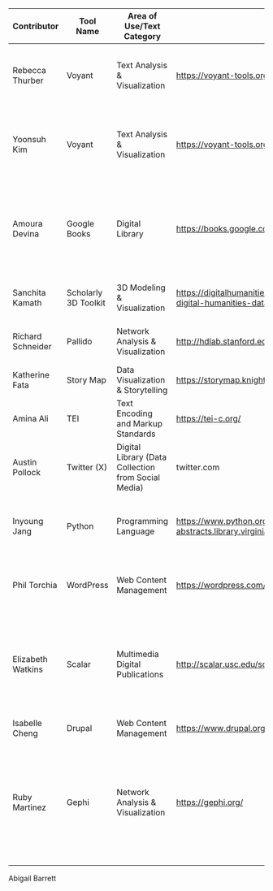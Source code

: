 Contributor | Tool Name | Area of Use/Text Category | Link to Tool | Abstract Name | Link to Abstract | Experience | Description
|-----------|-----------|---------------------------|--------------|---------------|------------------|------------|------------|
Rebecca Thurber | Voyant | Text Analysis & Visualization | https://voyant-tools.org/ | "Web Services for Voyant: LINCS, Voyant, and NSSI: LINCS |  Voyant and NSSI" | https://dh-abstracts.library.virginia.edu/works/11736 | None | I consider Voyant to be a DH tool because it is a web-based platform that allows the user to read and analyze digital texts. I have not used Voyant beyond randomly running a pdf through it to see what it looks like.
Yoonsuh Kim | Voyant | Text Analysis & Visualization | https://voyant-tools.org/ | "Remapping Leigh Hunt's Circles"": Voyant Tools and Hunt's Dramatic Criticism" | https://dh-abstracts.library.virginia.edu/works/2621 | None | I have not used it before. Voyant is a DH tool for textual analysis.
Amoura Devina | Google Books | Digital Library | https://books.google.com/ | Negentropic linguistic evolution: A comparison of seven languages | https://dh-abstracts.library.virginia.edu/works/6286 | Yes | "I used this tool in my own studies as a graduate student when I was earning my MA in English. It makes searching books for specific lines of text easy. It can also be used for other academic purposes. The linked abstract discusses this further and explains how Google Books can be used to study ""the entropy of language and its complexity."""
Sanchita Kamath | Scholarly 3D Toolkit | 3D Modeling & Visualization | https://digitalhumanities101.wordpress.com/2014/10/22/connecting-digital-humanities-data-with-the-scholarly-3d-toolkit/ | "The Scholarly 3D Toolkit: Annotation |  Publication |  and Analysis of 3D Scenes alongside Imported Humanities Data" | https://dh-abstracts.library.virginia.edu/works/2111 | None | "This tool can help modulate details about events and monuments into 3D environments by adding metadata |  which I found really interesting. I do not any experience using the tool |  and my knowledge about it is limited to the textual description on the weblink and a video posted on YouTube - https://www.youtube.com/watch?v=OtW29vqyJcM about this work as explained by the author. This is a 'DH Tool' because of its ability to represent cultural data (mined from ancient texts) to a spatial environment for easy visualization."
Richard Schneider | Pallido | Network Analysis & Visualization  | http://hdlab.stanford.edu/palladio/about/ |  Mapping the Republic of Letters project | http://republicofletters.stanford.edu/ | None | "I consider this a DH tool because it takes analysis that would be done in small |  laborous chunks over time by many researchers to tease apart correspondance groupings. So this is then technology that extends that framework to look at more information in similar ways. Instead of a network analysis of researchers at Oxford 1630-1650 (significantly limiting scope) |  the tool helps answer questions about how the communities were connected and identifies potential areas for future research. So someone could isolate a different communal subset |  timeperiod |  or information to create a new set of critical editions to better understand the history."
Katherine Fata | Story Map | Data Visualization & Storytelling | https://storymap.knightlab.com/ | Southern Literary Trail | https://www.georgiahumanities.org/southern-literary-trail-story-map/ | None | "I became aware of this tool because I often use |  or embed |  DH tools at my full-time job |  where I am a production editor for an open-access scholarly publishing platform. While I haven't used this tool specifically in my work |  its often one that we throw around |  as well as their Timeline.JS tool which maps stories into timelines! I think its a really strong DH tool because it is so user-friendly |  and is easily applicable to a breadth of different projects."
Amina Ali | TEI | Text Encoding and Markup Standards | https://tei-c.org/ | Early Modern Songscapes |  https://mith.umd.edu/research/early-modern-soundscapes/ | None | "Since 1994 |  libraries |  museums |  publishers |  and individual scholars have used the TEI Guidelines to present texts for online research |  teaching |  and preservation. In summary |  TEI is a foundational tool in the digital humanities. It provides a standardized and structured approach to encoding textual data |  enabling researchers to digitally work with |  analyze |  and preserve textual materials. This DH tool enhances the accessibility and analytical capabilities of humanities scholars |  making it an essential tool in this field while facilitating collaboration among diverse institutions and researchers."
Austin Pollock | Twitter (X) | Digital Library (Data Collection from Social Media) | twitter.com | "Project Twitter Literature: Scraping |  Analyzing |  and Archiving Twitter Data in Literary Research" | https://dh-abstracts.library.virginia.edu/works/9425 | Yes | "I hadn't thought of Twitter as an explicitly DH tool |  but it is a digital tool that has many uses for those in the humanities. I use its search function |  sometimes tagged with a user's @ |  to search for opinions and discussions about authors |  books |  and other literary topics."
Inyoung Jang | Python | Programming Language | https://www.python.org/https://dh-abstracts.library.virginia.edu/works/11841 | A code for Murakami’s Tokyo: spatial diversity analyzed by digital means | https://dh-abstracts.library.virginia.edu/works/11841 | Yes | "Python can be used for multiple purposes. In this research |  the author used Python with Natural Language Processing to tokenize |  tag |  and parse corpus from the chosen document and extract spatial data concerning the cognitive mapping of the document. This helps distance reading effectively |  widens understanding of the document along with the social and cultural aspects |  and opens up further discussion. I have used Python for basic metadata sorting and extracting. Still |  I’m a beginner at this tool and want to learn more about this tool for my future work."
Phil Torchia | WordPress | Web Content Management | https://wordpress.com/home/tenweeks716798793.wordpress.com | "WordPress as a framework for automated data capture |  filtering and structuring processes. The new order of the authors" | https://dh-abstracts.library.virginia.edu/works/2822 | Yes | "I consider this to be a ""DH tool"" because |  as a web content management system |  this digital tool can assist humanists in organizing work around publishing |  media collections |  and hosting discussion forums. To support WordPress as a DH tool |  I have discovered and noted that academic libraries include WordPress within their Digital Humanities tools and resources LibGuides. Also |  the co-authors of the short paper |  ""WordPress as a framework for automated data capture |  filtering |  and structuring processes. The new order of the authors "" |  Cruces-Rodriguez |  Rodriguez Ortega |  and Polo used WordPress as a framework for other digital work such as web interaction |  data extraction |  and delivering structured data to a variety of data-analysis-based systems. This tells me that while WordPress may not be doing the data processing |  it can provide a workflow framework to organize and guide other digital tasks."
Elizabeth Watkins | Scalar | Multimedia Digital Publications | http://scalar.usc.edu/scalar | Access to DH Pedagogy as the Norm: Introducing Students to DH Methods Across the Curriculum and at a Distance | https://dh-abstracts.library.virginia.edu/works/3879 | None | "I consider Scalar to be a DH tool because it is a software for publishing and linking multimedia scholarship on digital platforms. I do not have previous experience using it |  which is one of the reasons I picked it for this assignment. I do have experience with Omeka |  which is another DH publishing tool."
Isabelle Cheng | Drupal | Web Content Management | https://www.drupal.org/ | "Bibliopedia |  Linked Open Data |  and the Web of Scholarly Citations" | https://dh-abstracts.library.virginia.edu/works/1610 | Yes | "I took the music librarianship course last semester |  and one of the music databases we studied used the Islandora repository system |  which is based on Drupal. I would like to learn more about this management system!"
Ruby Martinez | Gephi | Network Analysis & Visualization  | https://gephi.org/ | Preliminaries: The Social Networks of Literary Production in the Spanish Empire During the Administration of the Duke of Lerma (1598-1618) | https://dh-abstracts.library.virginia.edu/works/1762 | None | "I haven't used Gephi before |  but I've come across projects where it has been utilized. I think it's a helpful DH tool given its capabilities in network analysis and visualizations."
Abigail Barrett
